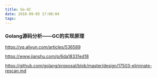 ```yaml
---
title: Go-GC
date: 2018-09-05 17:08:04
tags:
---
```


### Golang源码分析——GC的实现原理
https://yq.aliyun.com/articles/536589

https://www.jianshu.com/p/6da18331ed18

https://github.com/golang/proposal/blob/master/design/17503-eliminate-rescan.md